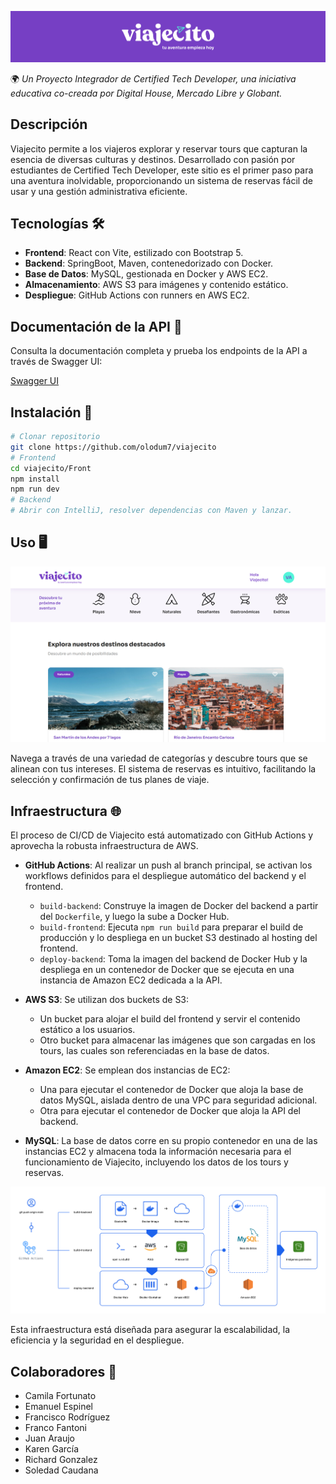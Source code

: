 ![logo](/Front/public/viajecito-logo.png)

🌍 _Un Proyecto Integrador de Certified Tech Developer, una  iniciativa educativa co-creada por Digital House, Mercado Libre y Globant._

## Descripción

Viajecito permite a los viajeros explorar y reservar tours que capturan la esencia de diversas culturas y destinos. Desarrollado con pasión por estudiantes de Certified Tech Developer, este sitio es el primer paso para una aventura inolvidable, proporcionando un sistema de reservas fácil de usar y una gestión administrativa eficiente.

## Tecnologías 🛠️

- **Frontend**: React con Vite, estilizado con Bootstrap 5.
- **Backend**: SpringBoot, Maven, contenedorizado con Docker.
- **Base de Datos**: MySQL, gestionada en Docker y AWS EC2.
- **Almacenamiento**: AWS S3 para imágenes y contenido estático.
- **Despliegue**: GitHub Actions con runners en AWS EC2.

## Documentación de la API 📄

Consulta la documentación completa y prueba los endpoints de la API a través de Swagger UI:

[Swagger UI](http://34.207.134.182:8089/swagger-ui/index.html)

## Instalación 🚀

```bash
# Clonar repositorio
git clone https://github.com/olodum7/viajecito
# Frontend
cd viajecito/Front
npm install
npm run dev
# Backend
# Abrir con IntelliJ, resolver dependencias con Maven y lanzar.
```

## Uso 🖥️

![Página de Inicio](/Front/public/viajecito-home.png)

Navega a través de una variedad de categorías y descubre tours que se alinean con tus intereses. El sistema de reservas es intuitivo, facilitando la selección y confirmación de tus planes de viaje.

## Infraestructura 🌐

El proceso de CI/CD de Viajecito está automatizado con GitHub Actions y aprovecha la robusta infraestructura de AWS.

- **GitHub Actions**: Al realizar un push al branch principal, se activan los workflows definidos para el despliegue automático del backend y el frontend.
  - `build-backend`: Construye la imagen de Docker del backend a partir del `Dockerfile`, y luego la sube a Docker Hub.
  - `build-frontend`: Ejecuta `npm run build` para preparar el build de producción y lo despliega en un bucket S3 destinado al hosting del frontend.
  - `deploy-backend`: Toma la imagen del backend de Docker Hub y la despliega en un contenedor de Docker que se ejecuta en una instancia de Amazon EC2 dedicada a la API.

- **AWS S3**: Se utilizan dos buckets de S3:
  - Un bucket para alojar el build del frontend y servir el contenido estático a los usuarios.
  - Otro bucket para almacenar las imágenes que son cargadas en los tours, las cuales son referenciadas en la base de datos.

- **Amazon EC2**: Se emplean dos instancias de EC2:
  - Una para ejecutar el contenedor de Docker que aloja la base de datos MySQL, aislada dentro de una VPC para seguridad adicional.
  - Otra para ejecutar el contenedor de Docker que aloja la API del backend.

- **MySQL**: La base de datos corre en su propio contenedor en una de las instancias EC2 y almacena toda la información necesaria para el funcionamiento de Viajecito, incluyendo los datos de los tours y reservas.

![Diagrama de Infraestructura](/Front/public/viajecito-diagrama-infraestructura.png)

Esta infraestructura está diseñada para asegurar la escalabilidad, la eficiencia y la seguridad en el despliegue.

## Colaboradores 🤝

- Camila Fortunato
- Emanuel Espinel
- Francisco Rodríguez
- Franco Fantoni
- Juan Araujo
- Karen García
- Richard Gonzalez
- Soledad Caudana